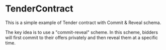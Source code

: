 # TenderContract
This is a simple example of Tender contract with Commit & Reveal schema.

The key idea is to use a "commit-reveal" scheme. In this scheme, bidders will first commit to their offers privately and then reveal them at a specific time.